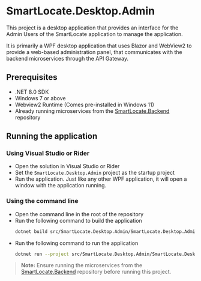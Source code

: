 # SmartLocate.Desktop.Admin

This project is a desktop application that provides an interface for the Admin Users of the SmartLocate application to manage the application.

It is primarily a WPF desktop application that uses Blazor and WebView2 to provide a web-based administration panel, that communicates with the backend microservices through the API Gateway.

## Prerequisites

- .NET 8.0 SDK
- Windows 7 or above
- Webview2 Runtime (Comes pre-installed in Windows 11)
- Already running microservices from the [SmartLocate.Backend](https://github.com/CloudMavericks/SmartLocate.Backend) repository

## Running the application

### Using Visual Studio or Rider

- Open the solution in Visual Studio or Rider
- Set the `SmartLocate.Desktop.Admin` project as the startup project
- Run the application. Just like any other WPF application, it will open a window with the application running.

### Using the command line

- Open the command line in the root of the repository
- Run the following command to build the application
  ```bash
  dotnet build src/SmartLocate.Desktop.Admin/SmartLocate.Desktop.Admin.csproj
  ```
- Run the following command to run the application
  ```bash
  dotnet run --project src/SmartLocate.Desktop.Admin/SmartLocate.Desktop.Admin.csproj
  ```
  
> **Note:** Ensure running the microservices from the [SmartLocate.Backend](https://github.com/CloudMavericks/SmartLocate.Backend) repository before running this project.